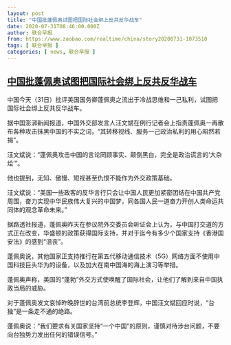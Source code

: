 ```yaml
---
layout: post
title: "中国批蓬佩奥试图把国际社会绑上反共反华战车"
date: 2020-07-31T08:46:00.000Z
author: 联合早报
from: https://www.zaobao.com/realtime/china/story20200731-1073510
tags: [ 联合早报 ]
categories: [ news, 联合早报 ]
---
```

<!--1596185160000-->
[中国批蓬佩奥试图把国际社会绑上反共反华战车](https://www.zaobao.com/realtime/china/story20200731-1073510)
------

<div>
<p>中国今天（31日）批评美国国务卿蓬佩奥之流出于冷战思维和一己私利，试图把国际社会绑上反共反华战车。</p><p>据中国澎湃新闻报道，中国外交部发言人汪文斌在例行记者会上指责蓬佩奥一再散布各种攻击抹黑中国的不实之词，“其转移视线、服务一己政治私利的用心昭然若揭”。</p><p>汪文斌说：“蓬佩奥攻击中国的言论罔顾事实、颠倒黑白，完全是政治谎言的‘大杂烩’”。</p><section id="imu"><div id="dfp-ad-imu1-wrapper" class="dfp-tag-wrapper"><div id="dfp-ad-imu1" class="dfp-tag-wrapper"></div></div></section><p>他也提到，无知、傲慢、短视甚至仇恨不能作为外交政策基础。</p><p>汪文斌说：“美国一些政客的反华言行只会让中国人民更加紧密团结在中国共产党周围，奋力实现中华民族伟大复兴的中国梦，同各国人民一道奋力开创人类命运共同体的观念革命未来。”</p><p>据路透社报道，蓬佩奥昨天在参议院外交委员会听证会上认为，与中国打交道的方式正在改变，华盛顿的政策获得国际支持，并对于迄今有多少个国家支持《香港国安法》的感到“沮丧”。</p><p>蓬佩奥说，其他国家正支持推行在第五代移动通信技术（5G）网络方面不使用中国科技巨头华为的设备，以及加大在南中国海的海上演习等举措。</p><div id="innity-in-post"></div><div id="dfp-ad-midarticlespecial-wrapper" class="dfp-tag-wrapper"><div id="dfp-ad-midarticlespecial" class="dfp-tag-wrapper"></div></div><p>蓬佩奥声称，美国的“蓬勃”外交方式使唤醒了国际社会，让他们了解到来自中国执政当局的威胁。</p><p>对于蓬佩奥发文哀悼昨晚辞世的台湾前总统李登辉，中国汪文斌回应时说，“台独”是一条走不通的绝路。</p><p>蓬佩奥说：“我们要求有关国家坚持“一个中国”的原则，谨慎对待涉台问题，不要向台独势力发出任何的错误信号。”</p>
</div>
